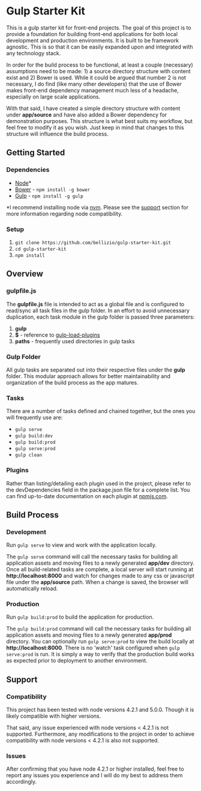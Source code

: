 # Gulp Starter Kit

This is a gulp starter kit for front-end projects. The goal of this project is to provide a foundation for building front-end applications for both local development and production environments. It is built to be framework agnostic. This is so that it can be easily expanded upon and integrated with any technology stack.

In order for the build process to be functional, at least a couple (necessary) assumptions need to be made: 1) a source directory structure with content exist and 2) Bower is used. While it could be argued that number 2 is not necessary, I do find (like many other developers) that the use of Bower makes front-end dependency management much less of a headache, especially on large scale applications.

With that said, I have created a simple directory structure with content under **app/source** and have also added a Bower dependency for demonstration purposes. This structure is what best suits my workflow, but feel free to modify it as you wish. Just keep in mind that changes to this structure will influence the build process.

## Getting Started

### Dependencies
* [Node](https://nodejs.org/)*
* [Bower](http://bower.io/) - `npm install -g bower`
* [Gulp](http://gulpjs.com/) - `npm install -g gulp`

*I recommend installing node via [nvm](https://github.com/creationix/nvm). Please see the [support](https://github.com/bellizio/gulp-starter-kit/blob/master/README.md#support) section for more information regarding node compatibility.

### Setup
1. `git clone https://github.com/bellizio/gulp-starter-kit.git`
1. `cd gulp-starter-kit`
1.  `npm install`

## Overview

### gulpfile.js
The **gulpfile.js** file is intended to act as a global file and is configured to read/sync all task files in the gulp folder. In an effort to avoid unnecessary duplication, each task module in the gulp folder is passed three parameters:

1. **gulp**
1. **$** - reference to [gulp-load-plugins](https://www.npmjs.com/package/gulp-load-plugins)
1. **paths** - frequently used directories in gulp tasks

### Gulp Folder
All gulp tasks are separated out into their respective files under the **gulp** folder. This modular approach allows for better maintainability and organization of the build process as the app matures.

### Tasks
There are a number of tasks defined and chained together, but the ones you will frequently use are:

* `gulp serve`
* `gulp build:dev`
* `gulp build:prod`
* `gulp serve:prod`
* `gulp clean`

### Plugins
Rather than listing/detailing each plugin used in the project, please refer to the devDependencies field in the package.json file for a complete list. You can find up-to-date documentation on each plugin at [npmjs.com](https://www.npmjs.com/).

## Build Process

### Development
Run `gulp serve` to view and work with the application locally.

The `gulp serve` command will call the necessary tasks for building all application assets and moving files to a newly generated **app/dev** directory. Once all build-related tasks are complete, a local server will start running at **http://localhost:8000** and watch for changes made to any css or javascript file under the **app/source** path. When a change is saved, the browser will automatically reload.

### Production
Run `gulp build:prod` to build the application for production.

The `gulp build:prod` command will call the necessary tasks for building all application assets and moving files to a newly generated **app/prod** directory. You can optionally run `gulp serve:prod` to view the build locally at **http://localhost:8000**. There is no 'watch' task configured when `gulp serve:prod` is run. It is simply a way to verify that the production build works as expected prior to deployment to another environment.

## Support

### Compatibility
This project has been tested with node versions 4.2.1 and 5.0.0. Though it is likely compatible with higher versions.

That said, any issue experienced with node versions < 4.2.1 is not supported. Furthermore, any modifications to the project in order to achieve compatibility with node versions < 4.2.1 is also not supported.

### Issues
After confirming that you have node 4.2.1 or higher installed, feel free to report any issues you experience and I will do my best to address them accordingly.

